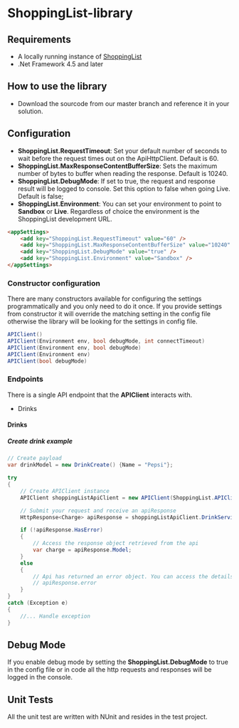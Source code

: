 # ShoppingList-library

## Requirements

- A locally running instance of [ShoppingList](https://github.com/damonmcminn/ShoppingList)
- .Net Framework 4.5 and later

## How to use the library

- Download the sourcode from our master branch and reference it in your solution.

## Configuration

- **ShoppingList.RequestTimeout**: Set your default number of seconds to wait before the request times out on the ApiHttpClient. Default is 60.
- **ShoppingList.MaxResponseContentBufferSize**: Sets the maximum number of bytes to buffer when reading the response. Default is 10240.
- **ShoppingList.DebugMode**: If set to true, the request and response result will be logged to console. Set this option to false when going Live. Default is false;
- **ShoppingList.Environment**: You can set your environment to point to **Sandbox** or **Live**. Regardless of choice the environment is the ShoppingList development URL.

```html
<appSettings>
    <add key="ShoppingList.RequestTimeout" value="60" />
    <add key="ShoppingList.MaxResponseContentBufferSize" value="10240" />
    <add key="ShoppingList.DebugMode" value="true" />
    <add key="ShoppingList.Environment" value="Sandbox" />
</appSettings>
```

### Constructor configuration

There are many constructors available for configuring the settings programmatically and you only need to do it once. If you provide settings from constructor it will override the matching setting in the config file otherwise the library will be looking for the settings in config file.

```csharp
APIClient()
APIClient(Environment env, bool debugMode, int connectTimeout)
APIClient(Environment env, bool debugMode)
APIClient(Environment env)
APIClient(bool debugMode)
```

### Endpoints

There is a single API endpoint that the **APIClient** interacts with.

- Drinks

#### Drinks

##### Create drink example

``` csharp
// Create payload
var drinkModel = new DrinkCreate() {Name = "Pepsi"};

try
{
	// Create APIClient instance
	APIClient shoppingListApiClient = new APIClient(ShoppingList.APIClient.Helpers.Environment.Sandbox);

	// Submit your request and receive an apiResponse
	HttpResponse<Charge> apiResponse = shoppingListApiClient.DrinkService.CreateDrink(drinkModel);

	if (!apiResponse.HasError)
	{
		// Access the response object retrieved from the api
		var charge = apiResponse.Model;
	}
	else
	{
		// Api has returned an error object. You can access the details in the error property of the apiResponse.
		// apiResponse.error
	}
}
catch (Exception e)
{
	//... Handle exception
}
```

## Debug Mode

If you enable debug mode by setting the **ShoppingList.DebugMode** to true in the config file or in code all the http requests and responses will be logged in the console.

## Unit Tests

All the unit test are written with NUnit and resides in the test project.
